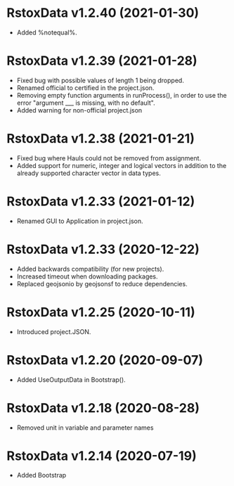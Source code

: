 # RstoxData v1.2.40 (2021-01-30)

* Added %notequal%.

# RstoxData v1.2.39 (2021-01-28)

* Fixed bug with possible values of length 1 being dropped.
* Renamed official to certified in the project.json. 
* Removing empty function arguments in runProcess(), in order to use the error "argument ___ is missing, with no default".
* Added warning for non-official project.json

# RstoxData v1.2.38 (2021-01-21)

* Fixed bug where Hauls could not be removed from assignment.
* Added support for numeric, integer and logical vectors in addition to the already supported character vector in data types.

# RstoxData v1.2.33 (2021-01-12)

* Renamed GUI to Application in project.json.

# RstoxData v1.2.33 (2020-12-22)

* Added backwards compatibility (for new projects).
* Increased timeout when downloading packages.
* Replaced geojsonio by geojsonsf to reduce dependencies.

# RstoxData v1.2.25 (2020-10-11)

* Introduced project.JSON.

# RstoxData v1.2.20 (2020-09-07)

* Added UseOutputData in Bootstrap().

# RstoxData v1.2.18 (2020-08-28)

* Removed unit in variable and parameter names

# RstoxData v1.2.14 (2020-07-19)

* Added Bootstrap
